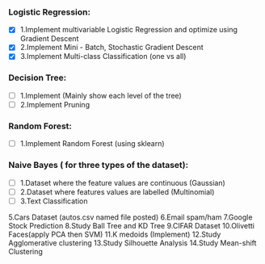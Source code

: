 ### Logistic Regression:
- [x] 1.Implement multivariable Logistic Regression and optimize using Gradient Descent
- [x] 2.Implement Mini - Batch, Stochastic Gradient Descent
- [x] 3.Implement Multi-class Classification (one vs all)

### Decision Tree:
- [ ] 1.Implement (Mainly show each level of the tree)
- [ ] 2.Implement Pruning

### Random Forest:
- [ ] 1.Implement Random Forest (using sklearn)

### Naive Bayes ( for three types of the dataset):
- [ ] 1.Dataset where the feature values are continuous (Gaussian)
- [ ] 2.Dataset where features values are labelled (Multinomial)
- [ ] 3.Text Classification

5.Cars Dataset (autos.csv named file posted)
6.Email spam/ham
7.Google Stock Prediction
8.Study Ball Tree and KD Tree
9.CIFAR Dataset
10.Olivetti Faces(apply PCA then SVM)
11.K medoids (Implement)
12.Study Agglomerative clustering
13.Study Silhouette Analysis
14.Study Mean-shift Clustering